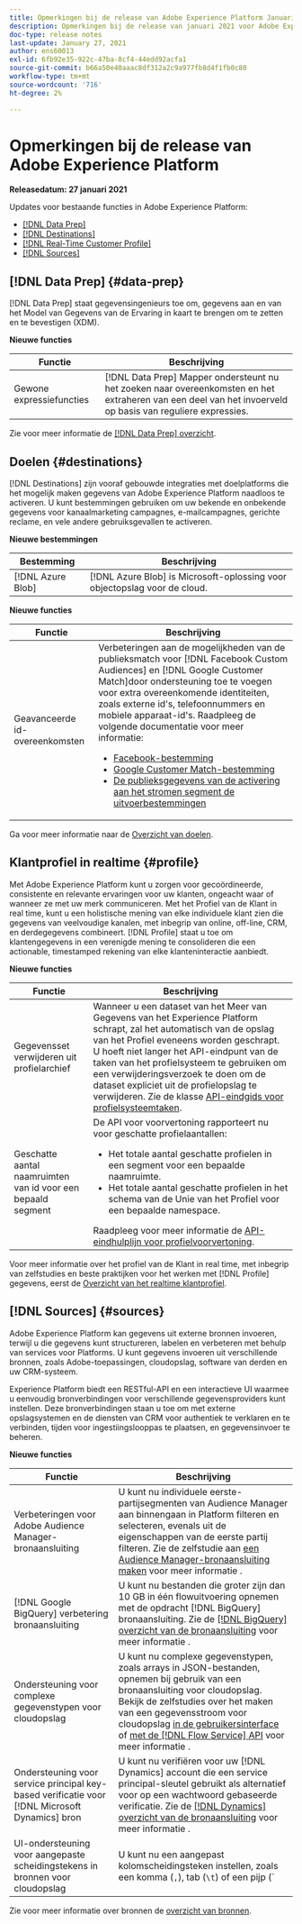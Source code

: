 ```yaml
---
title: Opmerkingen bij de release van Adobe Experience Platform Januari 2021
description: Opmerkingen bij de release van januari 2021 voor Adobe Experience Platform.
doc-type: release notes
last-update: January 27, 2021
author: ens60013
exl-id: 6fb92e35-922c-47ba-8cf4-44edd92acfa1
source-git-commit: b66a50e40aaac8df312a2c9a977fb8d4f1fb0c80
workflow-type: tm+mt
source-wordcount: '716'
ht-degree: 2%

---
```


# Opmerkingen bij de release van Adobe Experience Platform

**Releasedatum: 27 januari 2021**

Updates voor bestaande functies in Adobe Experience Platform:

- [[!DNL Data Prep]](#data-prep)
- [[!DNL Destinations]](#destinations)
- [[!DNL Real-Time Customer Profile]](#profile)
- [[!DNL Sources]](#sources)

## [!DNL Data Prep] {#data-prep}

[!DNL Data Prep] staat gegevensingenieurs toe om, gegevens aan en van het Model van Gegevens van de Ervaring in kaart te brengen om te zetten en te bevestigen (XDM).

**Nieuwe functies**

| Functie | Beschrijving |
| ------- | ----------- |
| Gewone expressiefuncties | [!DNL Data Prep] Mapper ondersteunt nu het zoeken naar overeenkomsten en het extraheren van een deel van het invoerveld op basis van reguliere expressies. |

Zie voor meer informatie de [[!DNL Data Prep] overzicht](../../data-prep/home.md).

## Doelen {#destinations}

[!DNL Destinations] zijn vooraf gebouwde integraties met doelplatforms die het mogelijk maken gegevens van Adobe Experience Platform naadloos te activeren. U kunt bestemmingen gebruiken om uw bekende en onbekende gegevens voor kanaalmarketing campagnes, e-mailcampagnes, gerichte reclame, en vele andere gebruiksgevallen te activeren.

**Nieuwe bestemmingen**

| Bestemming | Beschrijving |
| ----------- | ----------- |
| [!DNL Azure Blob] | [!DNL Azure Blob] is Microsoft-oplossing voor objectopslag voor de cloud. |

**Nieuwe functies**

| Functie | Beschrijving |
| ------- | ----------- |
| Geavanceerde id-overeenkomsten | Verbeteringen aan de mogelijkheden van de publieksmatch voor [!DNL Facebook Custom Audiences] en [!DNL Google Customer Match]door ondersteuning toe te voegen voor extra overeenkomende identiteiten, zoals externe id&#39;s, telefoonnummers en mobiele apparaat-id&#39;s. Raadpleeg de volgende documentatie voor meer informatie: <ul><li>[Facebook-bestemming](../../destinations/catalog/social/facebook.md)</li><li>[Google Customer Match-bestemming](../../destinations/catalog/advertising/google-customer-match.md)</li><li>[De publieksgegevens van de activering aan het stromen segment de uitvoerbestemmingen](../../destinations/ui/activate-segment-streaming-destinations.md)</li></ul> |

Ga voor meer informatie naar de [Overzicht van doelen](../../destinations/home.md).

## Klantprofiel in realtime {#profile}

Met Adobe Experience Platform kunt u zorgen voor gecoördineerde, consistente en relevante ervaringen voor uw klanten, ongeacht waar of wanneer ze met uw merk communiceren. Met het Profiel van de Klant in real time, kunt u een holistische mening van elke individuele klant zien die gegevens van veelvoudige kanalen, met inbegrip van online, off-line, CRM, en derdegegevens combineert. [!DNL Profile] staat u toe om klantengegevens in een verenigde mening te consolideren die een actionable, timestamped rekening van elke klanteninteractie aanbiedt.

**Nieuwe functies**

| Functie | Beschrijving |
| ------- | ----------- |
| Gegevensset verwijderen uit profielarchief | Wanneer u een dataset van het Meer van Gegevens van het Experience Platform schrapt, zal het automatisch van de opslag van het Profiel eveneens worden geschrapt. U hoeft niet langer het API-eindpunt van de taken van het profielsysteem te gebruiken om een verwijderingsverzoek te doen om de dataset expliciet uit de profielopslag te verwijderen. Zie de klasse [API-eindgids voor profielsysteemtaken](../../profile/api/profile-system-jobs.md). |
| Geschatte aantal naamruimten van id voor een bepaald segment | De API voor voorvertoning rapporteert nu voor geschatte profielaantallen:<ul><li>Het totale aantal geschatte profielen in een segment voor een bepaalde naamruimte.</li><li>Het totale aantal geschatte profielen in het schema van de Unie van het Profiel voor een bepaalde namespace.</li></ul>Raadpleeg voor meer informatie de [API-eindhulplijn voor profielvoorvertoning](../../profile/api/preview-sample-status.md). |

Voor meer informatie over het profiel van de Klant in real time, met inbegrip van zelfstudies en beste praktijken voor het werken met [!DNL Profile] gegevens, eerst de [Overzicht van het realtime klantprofiel](../../profile/home.md).

## [!DNL Sources] {#sources}

Adobe Experience Platform kan gegevens uit externe bronnen invoeren, terwijl u die gegevens kunt structureren, labelen en verbeteren met behulp van services voor Platforms. U kunt gegevens invoeren uit verschillende bronnen, zoals Adobe-toepassingen, cloudopslag, software van derden en uw CRM-systeem.

Experience Platform biedt een RESTful-API en een interactieve UI waarmee u eenvoudig bronverbindingen voor verschillende gegevensproviders kunt instellen. Deze bronverbindingen staan u toe om met externe opslagsystemen en de diensten van CRM voor authentiek te verklaren en te verbinden, tijden voor ingestiingslooppas te plaatsen, en gegevensinvoer te beheren.

**Nieuwe functies**

| Functie | Beschrijving |
| ------- | ----------- |
| Verbeteringen voor Adobe Audience Manager-bronaansluiting | U kunt nu individuele eerste-partijsegmenten van Audience Manager aan binnengaan in Platform filteren en selecteren, evenals uit de eigenschappen van de eerste partij filteren. Zie de zelfstudie aan [een Audience Manager-bronaansluiting maken](../../sources/tutorials/ui/create/adobe-applications/audience-manager.md) voor meer informatie . |
| [!DNL Google BigQuery] verbetering bronaansluiting | U kunt nu bestanden die groter zijn dan 10 GB in één flowuitvoering opnemen met de opdracht [!DNL BigQuery] bronaansluiting. Zie de [[!DNL BigQuery] overzicht van de bronaansluiting](../../sources/connectors/databases/bigquery.md) voor meer informatie . |
| Ondersteuning voor complexe gegevenstypen voor cloudopslag | U kunt nu complexe gegevenstypen, zoals arrays in JSON-bestanden, opnemen bij gebruik van een bronaansluiting voor cloudopslag. Bekijk de zelfstudies over het maken van een gegevensstroom voor cloudopslag [in de gebruikersinterface](../../sources/tutorials/ui/dataflow/batch/cloud-storage.md) of [met de [!DNL Flow Service] API](../../sources/tutorials/api/collect/cloud-storage.md) voor meer informatie . |
| Ondersteuning voor service principal key-based verificatie voor [!DNL Microsoft Dynamics] bron | U kunt nu verifiëren voor uw [!DNL Dynamics] account die een service principal-sleutel gebruikt als alternatief voor op een wachtwoord gebaseerde verificatie. Zie de [[!DNL Dynamics] overzicht van de bronaansluiting](../../sources/connectors/crm/ms-dynamics.md) voor meer informatie . |
| UI-ondersteuning voor aangepaste scheidingstekens in bronnen voor cloudopslag | U kunt nu een aangepast kolomscheidingsteken instellen, zoals een komma (`,`), tab (`\t`) of een pijp (`|`), om bestanden met scheidingstekens te verzamelen in de gebruikersinterface. Zie de zelfstudie aan [een gegevensstroom maken met de bronaansluiting voor cloudopslag](../../sources/tutorials/ui/dataflow/batch/cloud-storage.md) voor meer informatie |

Zie voor meer informatie over bronnen de [overzicht van bronnen](../../sources/home.md).
